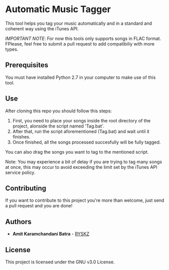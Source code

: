 # Automatic Music Tagger
This tool helps you tag your music automatically and in a standard and coherent way using the iTunes API.

*IMPORTANT NOTE*: For now this tools only supports songs in FLAC format. FPlease, feel free to submit a pull request to add compatibiliy with more types.

## Prerequisites
You must have installed Python 2.7 in your computer to make use of this tool.

## Use
After cloning this repo you should follow this steps:

1. First, you need to place your songs inside the root directory of the project, alonside the script named 'Tag.bat'.
2. After that, run the script aforementioned (Tag.bat) and wait until it finishes.
3. Once finished, all the songs processed succesfully will be fully tagged.

You can also drag the songs you want to tag to the mentioned script.

Note: You may experience a bit of delay if you are trying to tag many songs at once, this may occur to avoid exceeding the limit set by the iTunes API service policy.

## Contributing

If you want to contribute to this project you're more than welcome, just send a pull request and you are done!

## Authors

* **Amit Karamchandani Batra** - [RYSKZ](https://github.com/RYSKZ)

## License

This project is licensed under the GNU v3.0 License.
